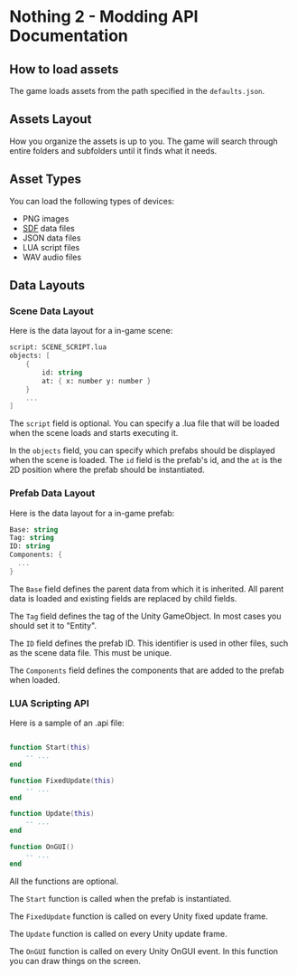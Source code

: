 # Nothing 2 - Modding API Documentation

## How to load assets

The game loads assets from the path specified in the `defaults.json`.

## Assets Layout

How you organize the assets is up to you. The game will search through entire folders and subfolders until it finds what it needs.

## Asset Types

You can load the following types of devices:
- PNG images
- [SDF](https://github.com/BBpezsgo/data-utilities/wiki/Custom-File-Format) data files
- JSON data files
- LUA script files
- WAV audio files

## Data Layouts

### Scene Data Layout

Here is the data layout for a in-game scene:
```meta
script: SCENE_SCRIPT.lua
objects: [
    {
        id: string
        at: { x: number y: number }
    }
    ...
]
```

The `script` field is optional. You can specify a .lua file that will be loaded when the scene loads and starts executing it.

In the `objects` field, you can specify which prefabs should be displayed when the scene is loaded.
The `id` field is the prefab's id, and the `at` is the 2D position where the prefab should be instantiated.

### Prefab Data Layout

Here is the data layout for a in-game prefab:
```meta
Base: string
Tag: string
ID: string
Components: {
  ...
}
```

The `Base` field defines the parent data from which it is inherited. All parent data is loaded and existing fields are replaced by child fields.

The `Tag` field defines the tag of the Unity GameObject. In most cases you should set it to "Entity".

The `ID` field defines the prefab ID. This identifier is used in other files, such as the scene data file. This must be unique.

The `Components` field defines the components that are added to the prefab when loaded.

### LUA Scripting API

Here is a sample of an .api file:
```lua

function Start(this)
    -- ...
end

function FixedUpdate(this)
    -- ...
end

function Update(this)
    -- ...
end

function OnGUI()
    -- ...
end
```

All the functions are optional.

The `Start` function is called when the prefab is instantiated.

The `FixedUpdate` function is called on every Unity fixed update frame.

The `Update` function is called on every Unity update frame.

The `OnGUI` function is called on every Unity OnGUI event. In this function you can draw things on the screen.

